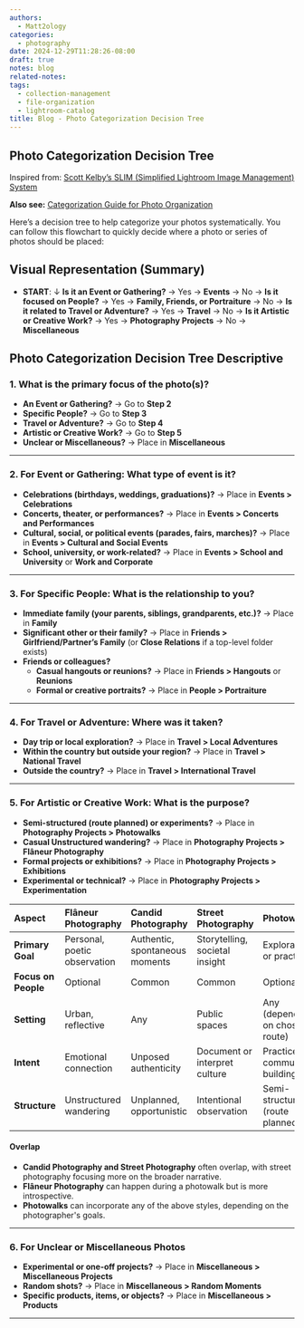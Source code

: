 ```yaml
---
authors:
  - Matt2ology
categories:
  - photography
date: 2024-12-29T11:28:26-08:00
draft: true
notes: blog
related-notes:
tags:
  - collection-management
  - file-organization
  - lightroom-catalog
title: Blog - Photo Categorization Decision Tree
---
```


## Photo Categorization Decision Tree

Inspired from: [Scott Kelby’s SLIM (Simplified Lightroom Image Management) System](https://www.youtube.com/watch?v=JLX27yyDiIs&t=2836s&ab_channel=B%26HPhotoVideoProAudio)

**Also see:** [Categorization Guide for Photo Organization](Categorization%20Guide%20for%20Photo%20Organization.md)

Here’s a decision tree to help categorize your photos systematically. You can follow this flowchart to quickly decide where a photo or series of photos should be placed:

## Visual Representation (Summary)

- **START**:
  ↓
  **Is it an Event or Gathering?**
  → Yes → **Events**
  → No →
  **Is it focused on People?**
  → Yes → **Family, Friends, or Portraiture**
  → No →
  **Is it related to Travel or Adventure?**
  → Yes → **Travel**
  → No →
  **Is it Artistic or Creative Work?**
  → Yes → **Photography Projects**
  → No → **Miscellaneous**

## Photo Categorization Decision Tree Descriptive

### 1. What is the primary focus of the photo(s)?

- **An Event or Gathering?** → Go to **Step 2**
- **Specific People?** → Go to **Step 3**
- **Travel or Adventure?** → Go to **Step 4**
- **Artistic or Creative Work?** → Go to **Step 5**
- **Unclear or Miscellaneous?** → Place in **Miscellaneous**

---

### 2. For Event or Gathering: What type of event is it?

- **Celebrations (birthdays, weddings, graduations)?** → Place in **Events > Celebrations**
- **Concerts, theater, or performances?** → Place in **Events > Concerts and Performances**
- **Cultural, social, or political events (parades, fairs, marches)?** → Place in **Events > Cultural and Social Events**
- **School, university, or work-related?** → Place in **Events > School and University** or **Work and Corporate**

---

### 3. For Specific People: What is the relationship to you?

- **Immediate family (your parents, siblings, grandparents, etc.)?** → Place in **Family**
- **Significant other or their family?** → Place in **Friends > Girlfriend/Partner’s Family** (or **Close Relations** if a top-level folder exists)
- **Friends or colleagues?**
  - **Casual hangouts or reunions?** → Place in **Friends > Hangouts** or **Reunions**
  - **Formal or creative portraits?** → Place in **People > Portraiture**

---

### 4. For Travel or Adventure: Where was it taken?

- **Day trip or local exploration?** → Place in **Travel > Local Adventures**
- **Within the country but outside your region?** → Place in **Travel > National Travel**
- **Outside the country?** → Place in **Travel > International Travel**

---

### 5. For Artistic or Creative Work: What is the purpose?

- **Semi-structured (route planned) or experiments?** → Place in **Photography Projects > Photowalks**
- **Casual Unstructured wandering?** → Place in **Photography Projects > Flâneur Photography**
- **Formal projects or exhibitions?** → Place in **Photography Projects > Exhibitions**
- **Experimental or technical?** → Place in **Photography Projects > Experimentation**

| **Aspect**          | **Flâneur Photography**      | **Candid Photography**         | **Street Photography**         | **Photowalks**                  |
| :------------------ | :--------------------------- | :----------------------------- | :----------------------------- | :------------------------------ |
| **Primary Goal**    | Personal, poetic observation | Authentic, spontaneous moments | Storytelling, societal insight | Exploration or practice         |
| **Focus on People** | Optional                     | Common                         | Common                         | Optional                        |
| **Setting**         | Urban, reflective            | Any                            | Public spaces                  | Any (depends on chosen route)   |
| **Intent**          | Emotional connection         | Unposed authenticity           | Document or interpret culture  | Practice or community building  |
| **Structure**       | Unstructured wandering       | Unplanned, opportunistic       | Intentional observation        | Semi-structured (route planned) |

#### Overlap

- **Candid Photography and Street Photography** often overlap, with street photography focusing more on the broader narrative.
- **Flâneur Photography** can happen during a photowalk but is more introspective.
- **Photowalks** can incorporate any of the above styles, depending on the photographer's goals.

---

### 6. For Unclear or Miscellaneous Photos

- **Experimental or one-off projects?** → Place in **Miscellaneous > Miscellaneous Projects**
- **Random shots?** → Place in **Miscellaneous > Random Moments**
- **Specific products, items, or objects?** → Place in **Miscellaneous > Products**

---

